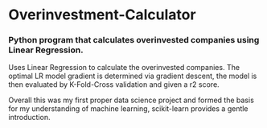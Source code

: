 # Overinvestment-Calculator
### Python program that calculates overinvested companies using Linear Regression.

 Uses Linear Regression to calculate the overinvested companies.
 The optimal LR model gradient is determined via gradient descent, the model is then evaluated by K-Fold-Cross validation and given a r2 score.
 
 Overall this was my first proper data science project and formed the basis for my understanding of machine learning, scikit-learn provides a gentle introduction.
